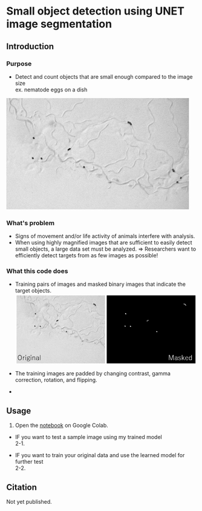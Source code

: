 # Small object detection using UNET image segmentation

## Introduction
### Purpose
- Detect and count objects that are small enough compared to the image size  
ex. nematode eggs on a dish  

![](./img/eggs.jpg)

### What's problem
- Signs of movement and/or life activity of animals interfere with analysis.  
- When using highly magnified images that are sufficient to easily detect small objects, a large data set must be analyzed.
=> Researchers want to efficiently detect targets from as few images as possible!

### What this code does
- Training pairs of images and masked binary images that indicate the target objects.  
![](./img/make_mask.png)
  
- The training images are padded by changing contrast, gamma correction, rotation, and flipping.
  
- 

## Usage
1. Open the [notebook]() on Google Colab. 

* IF you want to test a sample image using my trained model  
2-1. 

* IF you want to train your original data and use the learned model for further test  
2-2. 


## Citation
Not yet published.

